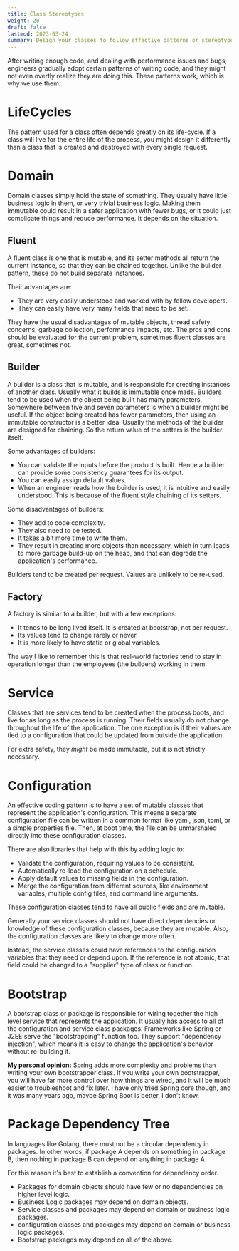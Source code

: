 ```yaml
---
title: Class Stereotypes
weight: 20
draft: false
lastmod: 2023-03-24
summary: Design your classes to follow effective patterns or stereotypes.
---
```


After writing enough code, and dealing with performance issues and bugs, engineers
gradually adopt certain patterns of writing code, and they might not even overtly
realize they are doing this.  These patterns work, which is why we use them.

# LifeCycles

The pattern used for a class often depends greatly on its life-cycle.  If a class
will live for the entire life of the process, you might design it differently than
a class that is created and destroyed with every single request.

# Domain

Domain classes simply hold the state of something.  They usually have little 
business logic in them, or very trivial business logic.  Making them immutable
could result in a safer application with fewer bugs, or it could just 
complicate things and reduce performance.  It depends on the situation.

## Fluent

A fluent class is one that is mutable, and its setter methods all return the 
current instance, so that they can be chained together.  Unlike the builder pattern,
these do not build separate instances.

Their advantages are:
* They are very easily understood and worked with by fellow developers.
* They can easily have very many fields that need to be set.

They have the usual disadvantages of mutable objects, thread safety concerns, 
garbage collection, performance impacts, etc.
The pros and cons should be evaluated for the current problem, sometimes fluent
classes are great, sometimes not.

## Builder

A builder is a class that is mutable, and is responsible for creating instances
of another class.  Usually what it builds is immutable once made.  Builders
tend to be used when the object being built has many parameters.  Somewhere 
between five and seven parameters is when a builder might be useful.  If 
the object being created has fewer parameters, then using an immutable constructor
is a better idea.  Usually the methods of the builder are designed for 
chaining.  So the return value of the setters is the builder itself.

Some advantages of builders:
* You can validate the inputs before the product is built.
  Hence a builder can provide some consistency guarantees for its output.
* You can easily assign default values.
* When an engineer reads how the builder is used, it is intuitive and easily understood.
  This is because of the fluent style chaining of its setters.

Some disadvantages of builders:
* They add to code complexity.
* They also need to be tested.
* It takes a bit more time to write them.
* They result in creating more objects than necessary, which in turn leads to more
  garbage build-up on the heap, and that can degrade the application's performance.

Builders tend to be created per request.  Values are unlikely to be re-used.

## Factory

A factory is similar to a builder, but with a few exceptions:
* It tends to be long lived itself.  It is created at bootstrap, not per request.
* Its values tend to change rarely or never.
* It is more likely to have static or global variables.

The way I like to remember this is that real-world factories tend to stay in 
operation longer than the employees (the builders) working in them.

# Service

Classes that are services tend to be created when the process boots, and live
for as long as the process is running.  Their fields usually do not change throughout
the life of the application.  The one exception is if their values are tied to 
a configuration that could be updated from outside the application.

For extra safety, they *might* be made immutable, but it is not strictly necessary.

# Configuration

An effective coding pattern is to have a set of mutable classes that represent the application's
configuration.  This means a separate configuration file can be written in a common
format like yaml, json, toml, or a simple properties file.  Then, at boot time, the
file can be unmarshaled directly into these configuration classes.

There are also libraries that help with this by adding logic to:
* Validate the configuration, requiring values to be consistent.
* Automatically re-load the configuration on a schedule.
* Apply default values to missing fields in the configuration.
* Merge the configuration from different sources, like environment variables,
  multiple config files, and command line arguments.

These configuration classes tend to have all public fields and are mutable.

Generally your service classes should not have direct dependencies or knowledge of 
these configuration classes, because they are mutable.  Also, the configuration
classes are likely to change more often.

Instead, the service classes could have references to the configuration variables
that they need or depend upon.  If the reference is not atomic, that field could
be changed to a "supplier" type of class or function.

# Bootstrap

A bootstrap class or package is responsible for wiring together the high level
service that represents the application.  It usually has access to all of the 
configuration and service class packages.  Frameworks like Spring or J2EE serve
the "bootstrapping" function too.  They support "dependency injection", which 
means it is easy to change the application's behavior without re-building it.

**My personal opinion:** Spring adds more complexity and problems than writing your
own bootstrapper class.  If you write your own bootstrapper, you will have far 
more control over how things are wired, and it will be much easier to troubleshoot
and fix later.  I have only tried Spring core though, and it was 
many years ago, maybe Spring Boot is better, I don't know.

# Package Dependency Tree

In languages like Golang, there must not be a circular dependency in packages.
In other words, if package A depends on something in package B, then nothing in 
package B can depend on anything in package A.

For this reason it's best to establish a convention for dependency order.

* Packages for domain objects should have few or no dependencies on higher level logic.
* Business Logic packages may depend on domain objects.
* Service classes and packages may depend on domain or business logic packages.
* configuration classes and packages may depend on domain or business logic packages.
* Bootstrap packages may depend on all of the above.


